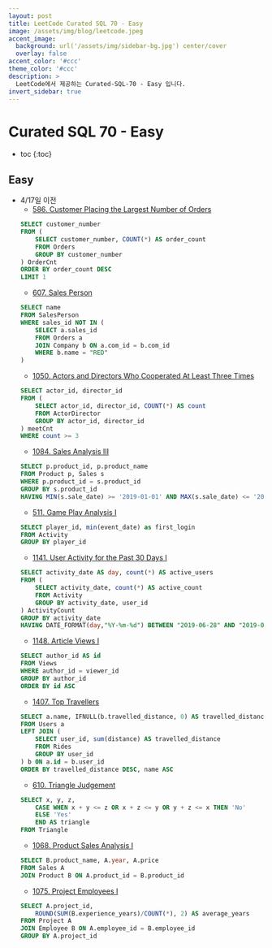 ```yaml
---
layout: post
title: LeetCode Curated SQL 70 - Easy
image: /assets/img/blog/leetcode.jpeg
accent_image: 
  background: url('/assets/img/sidebar-bg.jpg') center/cover
  overlay: false
accent_color: '#ccc'
theme_color: '#ccc'
description: >
  LeetCode에서 제공하는 Curated-SQL-70 - Easy 입니다. 
invert_sidebar: true
---
```


# Curated SQL 70 - Easy

* toc
{:toc}


## Easy

- 4/17일 이전
    - [586. Customer Placing the Largest Number of Orders](https://leetcode.com/problems/customer-placing-the-largest-number-of-orders/)
    ```sql
    SELECT customer_number
    FROM (
        SELECT customer_number, COUNT(*) AS order_count
        FROM Orders
        GROUP BY customer_number
    ) OrderCnt
    ORDER BY order_count DESC
    LIMIT 1
    ```
    - [607. Sales Person](https://leetcode.com/problems/sales-person/)
    ```sql
    SELECT name
    FROM SalesPerson
    WHERE sales_id NOT IN (
        SELECT a.sales_id
        FROM Orders a
        JOIN Company b ON a.com_id = b.com_id
        WHERE b.name = "RED"
    )
    ```
    - [1050. Actors and Directors Who Cooperated At Least Three Times](https://leetcode.com/problems/actors-and-directors-who-cooperated-at-least-three-times/)
    ```sql
    SELECT actor_id, director_id
    FROM (
        SELECT actor_id, director_id, COUNT(*) AS count
        FROM ActorDirector
        GROUP BY actor_id, director_id
    ) meetCnt
    WHERE count >= 3
    ```
    - [1084. Sales Analysis III](https://leetcode.com/problems/sales-analysis-iii/)
    ```sql
    SELECT p.product_id, p.product_name
    FROM Product p, Sales s
    WHERE p.product_id = s.product_id
    GROUP BY s.product_id
    HAVING MIN(s.sale_date) >= '2019-01-01' AND MAX(s.sale_date) <= '2019-03-31';
    ```
    - [511. Game Play Analysis I](https://leetcode.com/problems/game-play-analysis-i/)
    ```sql
    SELECT player_id, min(event_date) as first_login
    FROM Activity
    GROUP BY player_id
    ```
    - [1141. User Activity for the Past 30 Days I](https://leetcode.com/problems/user-activity-for-the-past-30-days-i/)
    ```sql
    SELECT activity_date AS day, count(*) AS active_users
    FROM (
        SELECT activity_date, count(*) AS active_count
        FROM Activity
        GROUP BY activity_date, user_id
    ) ActivityCount
    GROUP BY activity_date
    HAVING DATE_FORMAT(day,"%Y-%m-%d") BETWEEN "2019-06-28" AND "2019-07-27"
    ```
    - [1148. Article Views I](https://leetcode.com/problems/article-views-i/)
    ```sql
    SELECT author_id AS id
    FROM Views
    WHERE author_id = viewer_id
    GROUP BY author_id
    ORDER BY id ASC
    ```
    - [1407. Top Travellers](https://leetcode.com/problems/top-travellers/)
    ```sql
    SELECT a.name, IFNULL(b.travelled_distance, 0) AS travelled_distance
    FROM Users a
    LEFT JOIN (
        SELECT user_id, sum(distance) AS travelled_distance
        FROM Rides
        GROUP BY user_id
    ) b ON a.id = b.user_id
    ORDER BY travelled_distance DESC, name ASC
    ```
    - [610. Triangle Judgement](https://leetcode.com/problems/triangle-judgement/description/)
    ```sql
    SELECT x, y, z,
        CASE WHEN x + y <= z OR x + z <= y OR y + z <= x THEN 'No'
        ELSE 'Yes' 
        END AS triangle
    FROM Triangle
    ```
    - [1068. Product Sales Analysis I](https://leetcode.com/problems/product-sales-analysis-i/description/)
    ```sql
    SELECT B.product_name, A.year, A.price
    FROM Sales A
    JOIN Product B ON A.product_id = B.product_id
    ```
    - [1075. Project Employees I](https://leetcode.com/problems/project-employees-i/description/)
    ```sql
    SELECT A.project_id,
        ROUND(SUM(B.experience_years)/COUNT(*), 2) AS average_years
    FROM Project A
    JOIN Employee B ON A.employee_id = B.employee_id
    GROUP BY A.project_id
    ```
